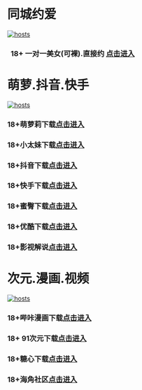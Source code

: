 # 同城约爱
[](#聊天)
[![hosts](https://av8600.github.io/image/ha1.jpg)](#22-如何修改hosts)
###    18+ 一对一美女(可裸).直接约 [点击进入](https://jy09110519-1317033022.cos.accelerate.myqcloud.com/su.html?t=001gz_298)
# 萌萝.抖音.快手
[](#聊天)
[![hosts](https://av8600.github.io/image/ha2.jpg)](#22-如何修改hosts)
### 18+萌萝莉下载[点击进入](https://or8qo7yc4l.top/?channel_code=MIM07BG)
### 18+小太妹下载[点击进入](https://gnob0llmu.top/?channel_code=MIM03BG)
### 18+抖音下载[点击进入](https://408l3rghjp.top/?channel_code=MIM05BG1)
### 18+快手下载[点击进入](https://4kk91rsx9.top/?channel_code=MIM04BG1)
### 18+蜜臀下载[点击进入](https://d22f85l06.top/?channel_code=MIM18BGG)
### 18+优酷下载[点击进入](https://1wgs5s4ng.top/?channel_code=MIM13BG)
### 18+影视解说[点击进入](https://kzmfrioavf.top/?channel_code=MIM17BG2)
# 次元.漫画.视频
[](#聊天)
[![hosts](https://av8600.github.io/image/ha3.jpg)](#22-如何修改hosts)
### 18+哔咔漫画下载[点击进入](https://bk2h8x95.com?ch=oebg21bk)
### 18+ 91次元下载[点击进入](https://919kjkvo.com/?ch=oebg21cy)
### 18+糖心下载[点击进入](https://tx0oenb0.com/?_c=oebg31tx)
### 18+海角社区[点击进入](https://d.hj67ge.com/?channel=ykhjqq1)


